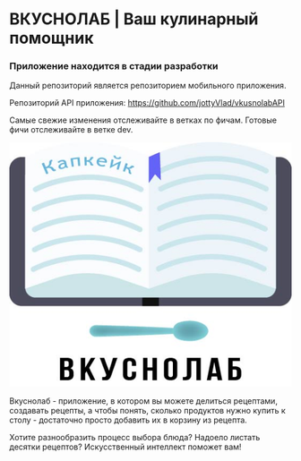 # ВКУСНОЛАБ | Ваш кулинарный помощник

### Приложение находится в стадии разработки
Данный репозиторий является репозиторием мобильного приложения.

Репозиторий API приложения: https://github.com/jottyVlad/vkusnolabAPI

Самые свежие изменения отслеживайте в ветках по фичам. Готовые фичи отслеживайте в ветке dev. 

![Logo](Logo.jpg "Logo")

Вкуснолаб - приложение, в котором вы можете делиться рецептами, создавать рецепты, а чтобы понять, сколько продуктов нужно купить к столу - достаточно просто добавить их в корзину из рецепта. 

Хотите разнообразить процесс выбора блюда? Надоело листать десятки рецептов? Искусственный интеллект поможет вам! 
